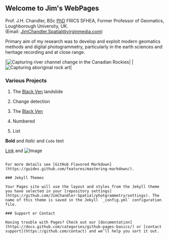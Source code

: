 ## Welcome to Jim's WebPages

Prof. J.H. Chandler, BSc [PhD](https://github.com/JimChandler-Spatial/photogrammetry/blob/gh-pages/OtherFiles/JC_thesis_col.pdf) FRICS SFHEA, 
Former Professor of Geomatics, Loughborough University, UK.  
(Email: JimChandler.Spatial@virginmedia.com)
 	 
Primary aim of my research was to develop and exploit modern geomatics methods and digital photogrammetry, particularly in the earth sciences and heritage recording and at close range.
	

|![Capturing river channel change in the Canadian Rockies](https://github.com/JimChandler-Spatial/photogrammetry/blob/gh-pages/Images/jim_Sunwapta.JPG)|
|![Capturing aboriginal rock art](https://github.com/JimChandler-Spatial/photogrammetry/blob/gh-pages/Images/emu_cave.jpg)|

### Various Projects
1. The [Black Ven](https://cdn.rawgit.com/JimChandler-Spatial/photogrammetry/blob/gh-pages/CHCC/index.htm) landslide
2. Change detection

4. The [Black Ven](https://rawgit.com/JimChandler-Spatial/photogrammetry/blob/gh-pages/CHCC/index.htm)

1. Numbered
2. List

**Bold** and _Italic_ and `Code` text

[Link](url) and ![Image](src)
```

For more details see [GitHub Flavored Markdown](https://guides.github.com/features/mastering-markdown/).

### Jekyll Themes

Your Pages site will use the layout and styles from the Jekyll theme you have selected in your [repository settings](https://github.com/JimChandler-Spatial/photgrammetry/settings). The name of this theme is saved in the Jekyll `_config.yml` configuration file.

### Support or Contact

Having trouble with Pages? Check out our [documentation](https://docs.github.com/categories/github-pages-basics/) or [contact support](https://github.com/contact) and we’ll help you sort it out.
